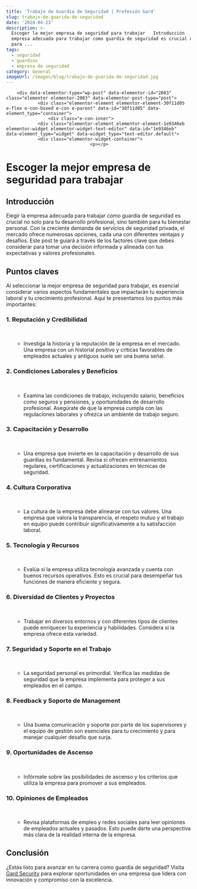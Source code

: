 ```yaml
---
title: 'Trabajo de Guardia de Seguridad | Profesión Gard'
slug: trabajo-de-guarida-de-seguridad
date: '2024-04-23'
description: >-
  Escoger la mejor empresa de seguridad para trabajar   Introducción   Elegir la
  empresa adecuada para trabajar como guardia de seguridad es crucial no solo
  para ...
tags:
  - seguridad
  - guardias
  - empresa de seguridad
category: General
imageUrl: /images/blog/trabajo-de-guarida-de-seguridad.jpg
---
```


		<div data-elementor-type="wp-post" data-elementor-id="2083" class="elementor elementor-2083" data-elementor-post-type="post">
				<div class="elementor-element elementor-element-30f11d05 e-flex e-con-boxed e-con e-parent" data-id="30f11d05" data-element_type="container">
					<div class="e-con-inner">
				<div class="elementor-element elementor-element-1e9346eb elementor-widget elementor-widget-text-editor" data-id="1e9346eb" data-element_type="widget" data-widget_type="text-editor.default">
				<div class="elementor-widget-container">
									<p></p>
<h1 class="wp-block-heading">Escoger la mejor empresa de seguridad para trabajar</h1>
<p></p>
<p></p>
<h2 class="wp-block-heading">Introducción</h2>
<p></p>
<p></p>
<p>Elegir la empresa adecuada para trabajar como guardia de seguridad es crucial no solo para tu desarrollo profesional, sino también para tu bienestar personal. Con la creciente demanda de servicios de seguridad privada, el mercado ofrece numerosas opciones, cada una con diferentes ventajas y desafíos. Este post te guiará a través de los factores clave que debes considerar para tomar una decisión informada y alineada con tus expectativas y valores profesionales.</p>
<p></p>
<p></p>
<h2 class="wp-block-heading">Puntos claves</h2>
<p></p>
<p></p>
<p>Al seleccionar la mejor empresa de seguridad para trabajar, es esencial considerar varios aspectos fundamentales que impactarán tu experiencia laboral y tu crecimiento profesional. Aquí te presentamos los puntos más importantes:</p>
<p></p>
<p></p>
<h3 class="wp-block-heading">1. <strong>Reputación y Credibilidad</strong></h3>
<p></p>
<p></p>
<ul class="wp-block-list">
<li style="list-style-type: none;">
<ul></ul>
</li>
</ul>
<p> </p>
<ul>
<li style="list-style-type: none;">
<ul>
<li>Investiga la historia y la reputación de la empresa en el mercado. Una empresa con un historial positivo y críticas favorables de empleados actuales y antiguos suele ser una buena señal.</li>
</ul>
</li>
</ul>
<p></p>
<p></p>
<p></p>
<h3 class="wp-block-heading">2. <strong>Condiciones Laborales y Beneficios</strong></h3>
<p></p>
<p></p>
<ul class="wp-block-list">
<li style="list-style-type: none;">
<ul></ul>
</li>
</ul>
<p> </p>
<ul>
<li style="list-style-type: none;">
<ul>
<li>Examina las condiciones de trabajo, incluyendo salario, beneficios como seguros y pensiones, y oportunidades de desarrollo profesional. Asegúrate de que la empresa cumpla con las regulaciones laborales y ofrezca un ambiente de trabajo seguro.</li>
</ul>
</li>
</ul>
<p></p>
<p></p>
<p></p>
<h3 class="wp-block-heading">3. <strong>Capacitación y Desarrollo</strong></h3>
<p></p>
<p></p>
<ul class="wp-block-list">
<li style="list-style-type: none;">
<ul></ul>
</li>
</ul>
<p> </p>
<ul>
<li style="list-style-type: none;">
<ul>
<li>Una empresa que invierte en la capacitación y desarrollo de sus guardias es fundamental. Revisa si ofrecen entrenamientos regulares, certificaciones y actualizaciones en técnicas de seguridad.</li>
</ul>
</li>
</ul>
<p></p>
<p></p>
<p></p>
<h3 class="wp-block-heading">4. <strong>Cultura Corporativa</strong></h3>
<p></p>
<p></p>
<ul class="wp-block-list">
<li style="list-style-type: none;">
<ul></ul>
</li>
</ul>
<p> </p>
<ul>
<li style="list-style-type: none;">
<ul>
<li>La cultura de la empresa debe alinearse con tus valores. Una empresa que valora la transparencia, el respeto mutuo y el trabajo en equipo puede contribuir significativamente a tu satisfacción laboral.</li>
</ul>
</li>
</ul>
<p></p>
<p></p>
<p></p>
<h3 class="wp-block-heading">5. <strong>Tecnología y Recursos</strong></h3>
<p></p>
<p></p>
<ul class="wp-block-list">
<li style="list-style-type: none;">
<ul></ul>
</li>
</ul>
<p> </p>
<ul>
<li style="list-style-type: none;">
<ul>
<li>Evalúa si la empresa utiliza tecnología avanzada y cuenta con buenos recursos operativos. Esto es crucial para desempeñar tus funciones de manera eficiente y segura.</li>
</ul>
</li>
</ul>
<p></p>
<p></p>
<p></p>
<h3 class="wp-block-heading">6. <strong>Diversidad de Clientes y Proyectos</strong></h3>
<p></p>
<p></p>
<ul class="wp-block-list">
<li style="list-style-type: none;">
<ul></ul>
</li>
</ul>
<p> </p>
<ul>
<li style="list-style-type: none;">
<ul>
<li>Trabajar en diversos entornos y con diferentes tipos de clientes puede enriquecer tu experiencia y habilidades. Considera si la empresa ofrece esta variedad.</li>
</ul>
</li>
</ul>
<p></p>
<p></p>
<p></p>
<h3 class="wp-block-heading">7. <strong>Seguridad y Soporte en el Trabajo</strong></h3>
<p></p>
<p></p>
<ul class="wp-block-list">
<li style="list-style-type: none;">
<ul></ul>
</li>
</ul>
<p> </p>
<ul>
<li style="list-style-type: none;">
<ul>
<li>La seguridad personal es primordial. Verifica las medidas de seguridad que la empresa implementa para proteger a sus empleados en el campo.</li>
</ul>
</li>
</ul>
<p></p>
<p></p>
<p></p>
<h3 class="wp-block-heading">8. <strong>Feedback y Soporte de Management</strong></h3>
<p></p>
<p></p>
<ul class="wp-block-list">
<li style="list-style-type: none;">
<ul></ul>
</li>
</ul>
<p> </p>
<ul>
<li style="list-style-type: none;">
<ul>
<li>Una buena comunicación y soporte por parte de los supervisores y el equipo de gestión son esenciales para tu crecimiento y para manejar cualquier desafío que surja.</li>
</ul>
</li>
</ul>
<p></p>
<p></p>
<p></p>
<h3 class="wp-block-heading">9. <strong>Oportunidades de Ascenso</strong></h3>
<p></p>
<p></p>
<ul class="wp-block-list">
<li style="list-style-type: none;">
<ul></ul>
</li>
</ul>
<p> </p>
<ul>
<li style="list-style-type: none;">
<ul>
<li>Infórmate sobre las posibilidades de ascenso y los criterios que utiliza la empresa para promover a sus empleados.</li>
</ul>
</li>
</ul>
<p></p>
<p></p>
<p></p>
<h3 class="wp-block-heading">10. <strong>Opiniones de Empleados</strong></h3>
<p></p>
<p></p>
<ul class="wp-block-list">
<li style="list-style-type: none;">
<ul></ul>
</li>
</ul>
<p> </p>
<ul>
<li style="list-style-type: none;">
<ul>
<li>Revisa plataformas de empleo y redes sociales para leer opiniones de empleados actuales y pasados. Esto puede darte una perspectiva más clara de la realidad interna de la empresa.</li>
</ul>
</li>
</ul>
<p></p>
<p></p>
<p></p>
<h2 class="wp-block-heading">Conclusión</h2>
<p></p>
<p></p>
<p>¿Estás listo para avanzar en tu carrera como guardia de seguridad? Visita <a href="https://gard.cl/">Gard Security</a> para explorar oportunidades en una empresa que lidera con innovación y compromiso con la excelencia.</p>
<p></p>
<p></p>
<p></p>
<p><!-- /wp:list --></p>								</div>
				</div>
					</div>
				</div>
				</div>
		
